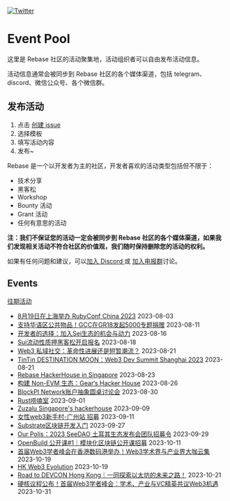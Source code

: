 [![Twitter](https://img.shields.io/twitter/url?label=Rebase&url=https%3A%2F%2Ftwitter.com%2FRebaseCommunity)](https://twitter.com/RebaseCommunity)

# Event Pool

这里是 Rebase 社区的活动聚集地，活动组织者可以自由发布活动信息。

活动信息通常会被同步到 Rebase 社区的各个媒体渠道，包括 telegram、discord、微信公众号、各个微信群。

## 发布活动

1. 点击 [创建 issue](https://github.com/rebase-network/event-pool/issues/new/choose)
2. 选择模板
3. 填写活动内容
4. 发布~

Rebase 是一个以开发者为主的社区，开发者喜欢的活动类型包括但不限于：

- 技术分享
- 黑客松
- Workshop
- Bounty 活动
- Grant 活动
- 任何有意思的活动

**注：我们不保证您的活动一定会被同步到 Rebase 社区的各个媒体渠道，如果我们发现相关活动不符合社区的价值观，我们随时保持删除您的活动的权利。**

如果有任何问题和建议，可以[加入 Discord ](https://discord.gg/c6BfH8JQn6) 或 [加入电报群](https://t.me/rebasenetwork)讨论。

## Events

[往期活动](./events.md)

- [8月19日在上海举办 RubyConf China 2023](https://github.com/rebase-network/event-pool/issues/136) 2023-08-03
- [支持华语区公共物品！GCC在GR18发起5000专题捐赠](https://github.com/rebase-network/event-pool/issues/137) 2023-08-11
- [开发者的选择：加入Sei生态的机会与动力](https://github.com/rebase-network/event-pool/issues/138) 2023-08-16
- [Sui流动性质押黑客松开启报名](https://github.com/rebase-network/event-pool/issues/139) 2023-08-18
- [Web3 私域社交：革命性进展还是短暂潮流？](https://github.com/rebase-network/event-pool/issues/140) 2023-08-21
- [TinTin DESTINATION MOON：Web3 Dev Summit Shanghai 2023](https://github.com/rebase-network/event-pool/issues/141) 2023-08-21
- [Rebase HackerHouse in Singapore](https://github.com/rebase-network/event-pool/issues/142) 2023-08-23
- [构建 Non-EVM 生态：Gear‘s Hacker House](https://github.com/rebase-network/event-pool/issues/143) 2023-08-26
- [BlockPI Network账户抽象圆桌讨论会](https://github.com/rebase-network/event-pool/issues/144) 2023-08-30
- [Rust唠嗑室](https://github.com/rebase-network/event-pool/issues/145) 2023-09-01
- [Zuzalu Singapore's hackerhouse](https://github.com/rebase-network/event-pool/issues/146) 2023-09-09
- [女性web3新手村-广州站 招募](https://github.com/rebase-network/event-pool/issues/147) 2023-09-11
- [Substrate区块链开发入门](https://github.com/rebase-network/event-pool/issues/148) 2023-09-27
- [Our Polis：2023 SeeDAO 土耳其生态发布会团队招募令](https://github.com/rebase-network/event-pool/issues/149) 2023-09-29
- [OpenBuild 公开课#1｜模块化区块链公开课招募](https://github.com/rebase-network/event-pool/issues/150) 2023-10-11
- [首届Web3学者峰会在香港数码港举办！Web3学术界与产业界大咖云集](https://github.com/rebase-network/event-pool/issues/151) 2023-10-19
- [HK Web3 Evolution](https://github.com/rebase-network/event-pool/issues/152) 2023-10-19
- [Road to DEVCON Hong Kong｜一同探索以太坊的未来之路！](https://github.com/rebase-network/event-pool/issues/153) 2023-10-21
- [硬核议程公布！首届Web3学者峰会：学术、产业与VC精英共议Web3机遇](https://github.com/rebase-network/event-pool/issues/154) 2023-10-31
